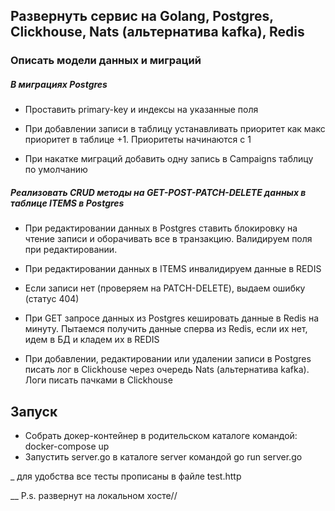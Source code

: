 ## Развернуть сервис на Golang, Postgres, Clickhouse, Nats (альтернатива kafka), Redis

### Описать модели данных и миграций

##### В миграциях Postgres

- Проставить primary-key и индексы на указанные поля

- При добавлении записи в таблицу устанавливать приоритет как макс приоритет в таблице +1. Приоритеты начинаются с 1

- При накатке миграций добавить одну запись в Campaigns таблицу по умолчанию


##### Реализовать CRUD методы на GET-POST-PATCH-DELETE данных в таблице ITEMS в Postgres

- При редактировании данных в Postgres ставить блокировку на чтение записи и оборачивать все в транзакцию. Валидируем поля при редактировании.

- При редактировании данных в ITEMS инвалидируем данные в REDIS

- Если записи нет (проверяем на PATCH-DELETE), выдаем ошибку (статус 404)

- При GET запросе данных из Postgres кешировать данные в Redis на минуту. Пытаемся получить данные сперва из Redis, если их нет, идем в БД и кладем их в REDIS

- При добавлении, редактировании или удалении записи в Postgres писать лог в Clickhouse через очередь Nats (альтернатива kafka). Логи писать пачками в Clickhouse


## Запуск

- Собрать докер-контейнер в родительском каталоге командой: docker-compose up
- Запустить server.go в каталоге server командой go run server.go

_ для удобства все тесты прописаны в файле test.http

__ P.s. развернут на локальном хосте//
